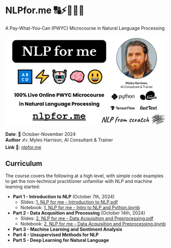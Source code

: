 # NLPfor.me 🔠⚡🤖🧠😃

A Pay-What-You-Can (PWYC) Microcourse in Natural Language Processing

<img src="assets/nlpforme_coverimage.png"/>

**Date**: 📅 October-November 2024  
**Author** ✍️: Myles Harrison, AI Consultant & Trainer  
**Link** 🔗: [nlpfor.me](https://nlpfor.me)

## Curriculum
The course covers the following at a high level, with simple code examples to get the non-technical practitioner unfamiliar with NLP and machine learning started:
- **Part 1 - Introduction to NLP** (October 7th, 2024)
  - Slides: <a href="slides/1. NLP for me - Introduction to NLP.pdf">1. NLP for me - Introduction to NLP.pdf</a> 
  - Notebook: <a href="notebooks/1. NLP for me - Intro to NLP and Python.ipynb">1. NLP for me - Intro to NLP and Python.ipynb</a>
- **Part 2 - Data Acqusition and Processing** (October 14th, 2024)
  - Slides: <a href="slides/2. NLP for me - Data Acquisition and Preprocessing.pdf">2. NLP for me - Data Acquisition and Preprocessing.pdf</a> 
  - Notebook: <a href="notebooks/2. NLP for me - Data Acquisition and Preprocessing.ipynb">2. NLP for me - Data Acquisition and Preprocessing.ipynb</a>  
- **Part 3 - Machine Learning and Sentiment Analysis**
- **Part 4 - Unsupervised Methods for NLP**
- **Part 5 - Deep Learning for Natural Language**
